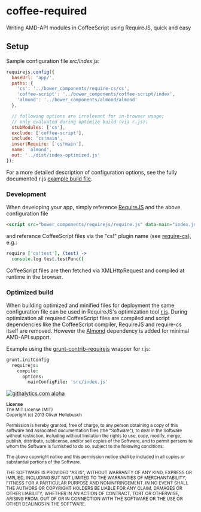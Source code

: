 # coffee-required

Writing AMD-API modules in CoffeeScript using RequireJS, quick and easy

## Setup

Sample configuration file *src/index.js*:

```JavaScript
requirejs.config({
  baseUrl: 'app/',
  paths: {
    'cs': '../bower_components/require-cs/cs',
    'coffee-script': '../bower_components/coffee-script/index',
    'almond': '../bower_components/almond/almond'
  },

  // following options are irrelevant for in-browser usage;
  // only evaluated during optimize build (via r.js):
  stubModules: ['cs'],
  exclude: ['coffee-script'],
  include: 'cs!main',
  insertRequire: ['cs!main'],
  name: 'almond',
  out: '../dist/index-optimized.js'
});
```

For a more detailed description of configuration options, see the fully documented r.js [example build file](https://github.com/jrburke/r.js/blob/master/build/example.build.js). 

### Development

When developing your app, simply reference [RequireJS](https://github.com/jrburke/requirejs) and the above configuration file

```HTML
<script src="bower_components/requirejs/require.js" data-main="index.js"></script>
```

and reference CoffeeScript files via the "cs!" plugin name (see [require-cs](https://github.com/jrburke/require-cs)), e.g.:

```CoffeeScript
require ['cs!test'], (test) ->
  console.log test.testFunc()
```

CoffeeScript files are then fetched via XMLHttpRequest and compiled at runtime in the browser.

### Optimized build

When building optimized and minified files for deployment the same configuration file can be used in RequireJS's optimization tool [r.js](https://github.com/jrburke/r.js). During optimization all required CoffeeScript files are compiled and script dependencies like the CoffeeScript compiler, RequireJS and require-cs itself are removed. However the [Almond](https://github.com/jrburke/almond) dependency is added for minimal AMD-API support.  

Example using the [grunt-contrib-requirejs](https://github.com/gruntjs/grunt-contrib-requirejs) wrapper for r.js:

```CoffeeScript
grunt.initConfig
  requirejs:
    compile:
      options:
        mainConfigFile: 'src/index.js'
```


[![githalytics.com alpha](https://cruel-carlota.gopagoda.com/1b8f6c66b9178a8c7120383c63e2806e "githalytics.com")](http://githalytics.com/olihel/coffee-required)

<sub>**License**</sub>  
<sub>The MIT License (MIT)</sub>  
<sub>Copyright (c) 2013 Oliver Hellebusch</sub>

<sub>Permission is hereby granted, free of charge, to any person obtaining a copy of this software and associated documentation files (the "Software"), to deal in the Software without restriction, including without limitation the rights to use, copy, modify, merge, publish, distribute, sublicense, and/or sell copies of the Software, and to permit persons to whom the Software is furnished to do so, subject to the following conditions:</sub>

<sub>The above copyright notice and this permission notice shall be included in all copies or substantial portions of the Software.</sub>

<sub>THE SOFTWARE IS PROVIDED "AS IS", WITHOUT WARRANTY OF ANY KIND, EXPRESS OR IMPLIED, INCLUDING BUT NOT LIMITED TO THE WARRANTIES OF MERCHANTABILITY, FITNESS FOR A PARTICULAR PURPOSE AND NONINFRINGEMENT. IN NO EVENT SHALL THE AUTHORS OR COPYRIGHT HOLDERS BE LIABLE FOR ANY CLAIM, DAMAGES OR OTHER LIABILITY, WHETHER IN AN ACTION OF CONTRACT, TORT OR OTHERWISE, ARISING FROM, OUT OF OR IN CONNECTION WITH THE SOFTWARE OR THE USE OR OTHER DEALINGS IN THE SOFTWARE.</sub>
